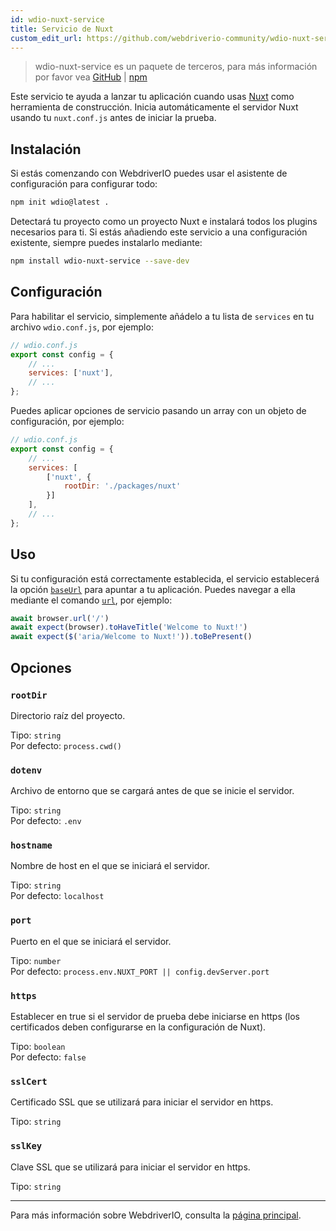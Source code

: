 ```yaml
---
id: wdio-nuxt-service
title: Servicio de Nuxt
custom_edit_url: https://github.com/webdriverio-community/wdio-nuxt-service/edit/main/README.md
---
```



> wdio-nuxt-service es un paquete de terceros, para más información por favor vea [GitHub](https://github.com/webdriverio-community/wdio-nuxt-service) | [npm](https://www.npmjs.com/package/wdio-nuxt-service)

Este servicio te ayuda a lanzar tu aplicación cuando usas [Nuxt](https://nuxt.com/) como herramienta de construcción. Inicia automáticamente el servidor Nuxt usando tu `nuxt.conf.js` antes de iniciar la prueba.

## Instalación

Si estás comenzando con WebdriverIO puedes usar el asistente de configuración para configurar todo:

```sh
npm init wdio@latest .
```

Detectará tu proyecto como un proyecto Nuxt e instalará todos los plugins necesarios para ti. Si estás añadiendo este servicio a una configuración existente, siempre puedes instalarlo mediante:

```bash
npm install wdio-nuxt-service --save-dev
```

## Configuración

Para habilitar el servicio, simplemente añádelo a tu lista de `services` en tu archivo `wdio.conf.js`, por ejemplo:

```js
// wdio.conf.js
export const config = {
    // ...
    services: ['nuxt'],
    // ...
};
```

Puedes aplicar opciones de servicio pasando un array con un objeto de configuración, por ejemplo:

```js
// wdio.conf.js
export const config = {
    // ...
    services: [
        ['nuxt', {
            rootDir: './packages/nuxt'
        }]
    ],
    // ...
};
```

## Uso

Si tu configuración está correctamente establecida, el servicio establecerá la opción [`baseUrl`](https://webdriver.io/docs/configuration#baseurl) para apuntar a tu aplicación. Puedes navegar a ella mediante el comando [`url`](https://webdriver.io/docs/api/browser/url), por ejemplo:

```ts
await browser.url('/')
await expect(browser).toHaveTitle('Welcome to Nuxt!')
await expect($('aria/Welcome to Nuxt!')).toBePresent()
```

## Opciones

### `rootDir`

Directorio raíz del proyecto.

Tipo: `string`<br />
Por defecto: `process.cwd()`

### `dotenv`

Archivo de entorno que se cargará antes de que se inicie el servidor.

Tipo: `string`<br />
Por defecto: `.env`

### `hostname`

Nombre de host en el que se iniciará el servidor.

Tipo: `string`<br />
Por defecto: `localhost`

### `port`

Puerto en el que se iniciará el servidor.

Tipo: `number`<br />
Por defecto: `process.env.NUXT_PORT || config.devServer.port`

### `https`

Establecer en true si el servidor de prueba debe iniciarse en https (los certificados deben configurarse en la configuración de Nuxt).

Tipo: `boolean`<br />
Por defecto: `false`

### `sslCert`

Certificado SSL que se utilizará para iniciar el servidor en https.

Tipo: `string`

### `sslKey`

Clave SSL que se utilizará para iniciar el servidor en https.

Tipo: `string`

----

Para más información sobre WebdriverIO, consulta la [página principal](https://webdriver.io).